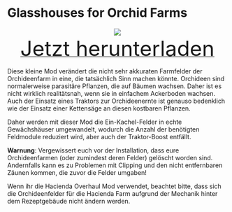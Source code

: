 # Glasshouses for Orchid Farms

<div align=center><img src="_media/Anno1800/mod_banners/glasshousesfororchids/banner.png"/></div>

<div align=center><a href="https://github.com/Taludas/GameplayModsCollection/releases/latest/download/GlasshousesForOrchidFarms.zip"> <font size="40">Jetzt herunterladen</font></a></div>

Diese kleine Mod verändert die nicht sehr akkuraten Farmfelder der Orchideenfarm in eine, die tatsächlich Sinn machen könnte. Orchideen sind normalerweise parasitäre Pflanzen, die auf Bäumen wachsen. Daher ist es nicht wirklich realitätsnah, wenn sie in einfachem Ackerboden wachsen. Auch der Einsatz eines Traktors zur Orchideenernte ist genauso bedenklich wie der Einsatz einer Kettensäge an diesen kostbaren Pflanzen.

Daher werden mit dieser Mod die Ein-Kachel-Felder in echte Gewächshäuser umgewandelt, wodurch die Anzahl der benötigten Feldmodule reduziert wird, aber auch der Traktor-Boost entfällt.

**Warnung**: Vergewissert euch vor der Installation, dass eure Orchideenfarmen (oder zumindest deren Felder) gelöscht worden sind. Andernfalls kann es zu Problemen mit Clipping und den nicht entfernbaren Zäunen kommen, die zuvor die Felder umgaben!

Wenn ihr die Hacienda Overhaul Mod verwendet, beachtet bitte, dass sich die Orchideenfelder für die Hacienda Farm aufgrund der Mechanik hinter dem Rezeptgebäude nicht ändern werden.